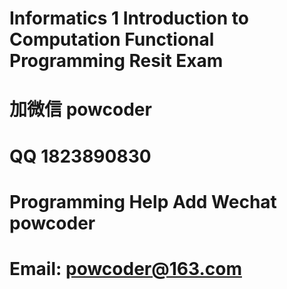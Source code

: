 # Informatics 1 Introduction to Computation Functional Programming Resit Exam
# 加微信 powcoder

# QQ 1823890830

# Programming Help Add Wechat powcoder

# Email: powcoder@163.com


